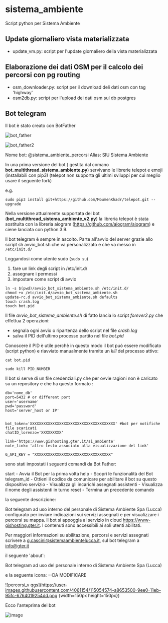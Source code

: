 # sistema_ambiente
Script python per Sistema Ambiente


Update giornaliero vista materializzata
------------------------------------------------------------------
- update_vm.py: script per l'update giornaliero della vista materializzata 


Elaborazione dei dati OSM per il calcolo  dei percorsi con pg routing
------------------------------------------------------------------
- osm_downloader.py: script per il download deli dati osm con tag 'highway'
- osm2db.py: script per l'upload dei dati osm sul db postgres


Bot telegram
------------------------------------------------------------------
Il bot è stato creato con BotFather


![bot_father](https://user-images.githubusercontent.com/4061154/115054392-7522a600-9ee0-11eb-8866-4db76c5ea96d.PNG)


![bot_father2](https://user-images.githubusercontent.com/4061154/115054558-a307ea80-9ee0-11eb-8c1f-ddd4b1095d12.PNG)




Nome bot: @sistema_ambiente_percorsi 
Alias: SIU Sistema Ambiente
 



In una prima versione del bot ( gestita dal comano **bot_multithread_sistema_ambiente.py**) servivano le librerie telepot e emoji (installabili con pip3)
(telepot non supporta gli ultimi sviluppi per cui meglio usare il seguente fork)

e.g.
```
sudo pip3 install git+https://github.com/MoumenKhadr/telepot.git --upgrade
```

Nella versione attualmente supportata del bot (**bot_multithread_sistema_ambiente_v2.py**) la libreria telepot è stata sostituita con la libreria aiogram (https://github.com/aiogram/aiogram) e ciene lanciata con python 3.9.


Il bot telegram è sempre in ascolto. 
Parte all'avvio del server grazie allo script sh avvio_bot.sh che va personalizzato e che va messo in `/etc/init.d/`


Loggandosi come utente sudo  (`sudo su`)
1) fare un link degli script in /etc/init.d/ 
2) assegnare i permessi
3) impostare come script di avvio

```
ln -s $(pwd)/avvio_bot_sistema_ambiente.sh /etc/init.d/
chmod +x /etc/init.d/avvio_bot_sistema_ambiente.sh
update-rc.d avvio_bot_sistema_ambiente.sh defaults
touch crash.log
touch bot.pid
```

Il file *avvio_bot_sistema_ambiente.sh* di fatto lancia lo script *forever2.py* che effettua 2 operazioni:
- segnala ogni avvio o ripartenza dello script nel file *crash.log*
- salva il PID dell'ultimo processo partito nel file *bot.pid*

Conoscere il PID è utile perchè in questo modo il bot può essere modificato (script python) e riavviato manualmente tramite un *kill* del processo attivo:


```
cat bot.pid
```

```
sudo kill PID_NUMBER
```

Il bot si serve di un file credenziali.py che per ovvie ragioni non è caricato su un repository e che ha questo formato :

```
db='nome_db'
port=5432 # or different port
user='username'
pwd='password'
host='server_host or IP'


bot_token='XXXXXXXXXXXXXXXXXXXXXXXXXXXXXXXXXXXXXX' #bot per notifiche file scaricati
chatID_lorenzo='XXXXXXXXX'

link='https://www.gishosting.gter.it/si_ambiente'
note_link= 'altro testo associato alla visualizzazione del link'

G_API_KEY = "XXXXXXXXXXXXXXXXXXXXXXXXXXXXXXXXXX"
```



sono stati impostati i seguenti comandi da Bot Father:

start - Avvia il Bot per la prima volta
help -  Scopri le funzionalità del Bot
telegram_id - Ottieni il codice da comunicare per abilitare il bot su questo dispositivo
servizio - Visualizza gli incarichi assegnati
assistenti - Visualizza il nome degli assistenti in turno
reset - Termina un precedente comando

la seguente descrizione: 


Bot telegram ad uso interno del personale di Sistema Ambiente  Spa (Lucca)  configurato per inviare indicazioni sui servizi assegnati e per visualizzare i percorsi su mappa. Il bot si appoggia al servizio in cloud https://www-gishosting.gter.it. 
I contenuti sono accessibili ai soli utenti abilitati. 


Per maggiori informazioni su abilitazione, percorsi e servizi assegnati scrivere a g.cascini@sistemaambientelucca.it, sul bot telegram a info@gter.it

il seguente 'about':

Bot telegram ad uso del personale interno di Sistema Ambiente Spa (Lucca)


e la seguente icona: --DA MODIFICARE


![percorsi_v qgs](https://user-images.githubusercontent.com/4061154/115054574-a8653500-9ee0-11eb-95fc-6764019254dd.png  {width=150px height=150px})



Ecco l'anteprima del bot 

![image](https://user-images.githubusercontent.com/4061154/115054627-bc109b80-9ee0-11eb-9caf-c1ca2f5b01b7.png)


